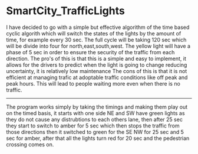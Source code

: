 # SmartCity_TrafficLights
I have decided to go with a simple but effective algorithm of the time based cyclic algorith which will switch the states of the lights by the amount of time, for example every 30 sec.
The full cycle will be taking 120 sec which will be divide into four for north,east,south,west. The yellow light will have a phase of 5 sec in order to ensure the security of the traffic from each direction.
The pro's of this is that this is a simple and easy to implement, it allows for the drivers to predict when the light is going to change reducing uncertainty, it is relatively low maintenance 
The cons of this is that it is not efficient at managing trafic at adoptable traffic conditions like off peak and peak hours. This will lead to people waiting more even when there is no traffic.

------------
The program works simply by taking the timings and making them play out on the timed basis, it starts with one side NE and SW have green lights as they do not cause any distrubtions to each others lane, then after 25 sec they start
to switch to amber for 5 sec which then stops the traffic from those directions then it switched to green for the SE NW for 25 sec and 5 sec for amber, after that all the lights turn red for 20 sec and the pedestrian crossing comes on.
